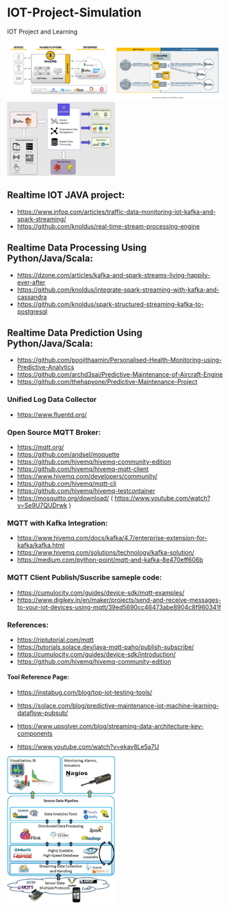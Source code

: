 # IOT-Project-Simulation
IOT Project and Learning

<img src="https://github.com/rishant/IOT-Project-Simulation/blob/main/IOT_HiveMqtt.PNG" width="50%" height="50%"><img src="https://github.com/rishant/IOT-Project-Simulation/blob/main/IOT_HiveMqtt_KafkaBroker.PNG" width="50%" height="50%"><img src="https://github.com/rishant/IOT-Project-Simulation/blob/main/SensorDataProcessing.PNG" width="50%" height="50%">

<!-- ![alt text](https://github.com/rishant/IOT-Project-Simulation/blob/main/IOT_HiveMqtt_KafkaBroker.PNG) -->

## Realtime IOT JAVA project:
  - https://www.infoq.com/articles/traffic-data-monitoring-iot-kafka-and-spark-streaming/
  - https://github.com/knoldus/real-time-stream-processing-engine

## Realtime Data Processing Using Python/Java/Scala:
  - https://dzone.com/articles/kafka-and-spark-streams-living-happily-ever-after
  - https://github.com/knoldus/integrate-spark-streaming-with-kafka-and-cassandra
  - https://github.com/knoldus/spark-structured-streaming-kafka-to-postgresql

## Realtime Data Prediction Using Python/Java/Scala:
  - https://github.com/poojithaamin/Personalised-Health-Monitoring-using-Predictive-Analytics
  - https://github.com/archd3sai/Predictive-Maintenance-of-Aircraft-Engine
  - https://github.com/thehapyone/Predictive-Maintenance-Project

### Unified Log Data Collector  
  - https://www.fluentd.org/

### Open Source MQTT Broker:
  - https://mqtt.org/
  - https://github.com/andsel/moquette
  - https://github.com/hivemq/hivemq-community-edition
  - https://github.com/hivemq/hivemq-mqtt-client
  - https://www.hivemq.com/developers/community/
  - https://github.com/hivemq/mqtt-cli
  - https://github.com/hivemq/hivemq-testcontainer
  - https://mosquitto.org/download/ ( https://www.youtube.com/watch?v=Se9U7QUDrwk )

### MQTT with Kafka Integration:
  - https://www.hivemq.com/docs/kafka/4.7/enterprise-extension-for-kafka/kafka.html
  - https://www.hivemq.com/solutions/technology/kafka-solution/
  - https://medium.com/python-point/mqtt-and-kafka-8e470eff606b

### MQTT Client Publish/Suscribe sameple code:
  - https://cumulocity.com/guides/device-sdk/mqtt-examples/
  - https://www.digikey.in/en/maker/projects/send-and-receive-messages-to-your-iot-devices-using-mqtt/39ed5690cc46473abe8904c8f960341f

### References:
  - https://riptutorial.com/mqtt
  - https://tutorials.solace.dev/java-mqtt-paho/publish-subscribe/
  - https://cumulocity.com/guides/device-sdk/introduction/
  - https://github.com/hivemq/hivemq-community-edition

#### Tool Reference Page:
  - https://instabug.com/blog/top-iot-testing-tools/
  - https://solace.com/blog/predictive-maintenance-iot-machine-learning-dataflow-pubsub/
  - https://www.upsolver.com/blog/streaming-data-architecture-key-components

  - https://www.youtube.com/watch?v=ekav8Le5a7U

<img src="https://github.com/rishant/IOT-Project-Simulation/blob/main/A-high-level-overview-of-the-sensor-data-pipeline-and-its-components.png" width="50%" height="50%">
